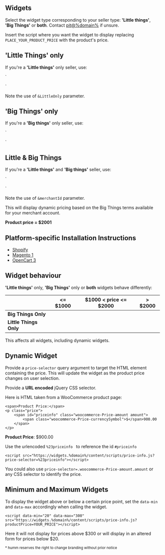 ## Widgets

Select the widget type corresponding to your seller type: **'Little things'**, **'Big Things'** or **both**. Contact <a href="mailto:pit@%domain%">pit@%domain%</a> if unsure.

Insert the script where you want the widget to display replacing <code>PLACE_YOUR_PRODUCT_PRICE</code> with the product's price.

## 'Little Things' only

If you're a **'Little things'** only seller, use:

`
<script src="https://widgets.%domain%/content/scripts/price-info.js?productPrice=PLACE_YOUR_PRODUCT_PRICE&LittleOnly"></script>
`

Note the use of <code>&LittleOnly</code> parameter.

<script src="https://widgets.%domain%/content/scripts/price-info.js?productPrice=200&LittleOnly"></script>

## 'Big Things' only

If you're a **'Big things'** only seller, use:

`
<script src="https://widgets.%domain%/content/scripts/price-info.js?productPrice=PLACE_YOUR_PRODUCT_PRICE"></script>
`

<script src="https://widgets.%domain%/content/scripts/price-info.js?productPrice=2001"></script>

## Little & Big Things

If you're a **'Little things'** and **'Big things'** seller, use: 

`
<script src="https://widgets.%domain%/content/scripts/price-info.js?productPrice=PLACE_YOUR_PRODUCT_PRICE&merchantId=PLACE_YOUR_MERCHANT_ID"></script>
`

Note the use of <code>&merchantId</code> parameter.

This will display dynamic pricing based on the Big Things terms available for your merchant account.

**Product price = $2001**
<script src="https://widgets.%domain%/content/scripts/price-info.js?productPrice=2001&merchantId=30135131"></script> 

## Platform-specific Installation Instructions
* [Shopify](/widgets/price-info/shopify)
* [Magento 1](/widgets/price-info/magento_1)
* [OpenCart 3](/widgets/price-info/opencart_3)

## Widget behaviour

 **'Little things'** only, **'Big Things'** only or **both** widgets behave differently:

| | <= $1000 | $1000 < price <= $2000 | > $2000 |
| -- | -- | -- | -- |
| **Big Things Only** | | | <script src="https://widgets.%domain%/content/scripts/price-info.js?productPrice=2001&merchantId=30135131"></script> |
| **Little Things Only** | <script src="https://widgets.%domain%/content/scripts/price-info.js?productPrice=200&LittleOnly"></script> | <script src="https://widgets.%domain%/content/scripts/price-info.js?productPrice=1500&LittleOnly"></script> | |

This affects all widgets, including dynamic widgets.

## Dynamic Widget

Provide a ```price-selector``` query argument to target the HTML element containing the price. This will update the widget as the product price changes on user selection.

Provide a **URL encoded** jQuery CSS selector.

Here is HTML taken from a WooCommerce product page:

```
<span>Product Price:</span>
<p class="price">
    <span id="priceinfo" class="woocommerce-Price-amount amount">
        <span class="woocommerce-Price-currencySymbol">$</span>900.00
    </span>
</p>
```

<p class="price">
    <span><strong>Product Price</strong>:</span>
    <span id="priceinfo" class="woocommerce-Price-amount amount">
        <span class="woocommerce-Price-currencySymbol">$</span>900.00
    </span>
</p>

Use the urlencoded ```%23priceinfo ``` to reference the id ```#priceinfo```

<script src="https://widgets.%domain%/content/scripts/price-info.js?price-selector=%23priceinfo"></script>
```
<script src="https://widgets.%domain%/content/scripts/price-info.js?price-selector=%23priceinfo"></script>
```

You could also use ```price-selector=.woocommerce-Price-amount.amount``` or any CSS selector to identify the price.

## Minimum and Maximum Widgets

To display the widget above or below a certain price point, set the ```data-min``` and ```data-max``` accordingly when calling the widget.

```
<script data-min="20" data-max="300" src="https://widgets.%domain%/content/scripts/price-info.js?productPrice=YOUR_PRICE"></script>
```
Here it will not display for prices above $300 or will display in an altered form for prices below $20.

<small>* humm reserves the right to change branding without prior notice</small>
